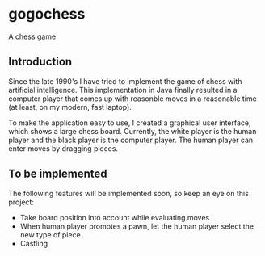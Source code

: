 # gogochess
A chess game

## Introduction

Since the late 1990's I have tried to implement the game of chess with artificial intelligence. This implementation in Java finally 
resulted in a computer player that comes up with reasonble moves in a reasonable time (at least, on my modern, fast laptop).

To make the application easy to use, I created a graphical user interface, which shows a large chess board. Currently, the white player
is the human player and the black player is the computer player. The human player can enter moves by dragging pieces.

## To be implemented

The following features will be implemented soon, so keep an eye on this project:

* Take board position into account while evaluating moves
* When human player promotes a pawn, let the human player select the new type of piece
* Castling
